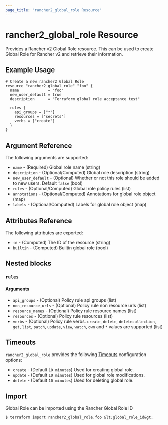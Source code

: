 ```yaml
---
page_title: "rancher2_global_role Resource"
---
```


# rancher2\_global\_role Resource

Provides a Rancher v2 Global Role resource. This can be used to create Global Role for Rancher v2 and retrieve their information.

## Example Usage

```hcl
# Create a new rancher2 Global Role
resource "rancher2_global_role" "foo" {
  name             = "foo"
  new_user_default = true
  description      = "Terraform global role acceptance test"

  rules {
    api_groups = ["*"]
    resources = ["secrets"]
    verbs = ["create"]
  }
}
```

## Argument Reference

The following arguments are supported:

* `name` - (Required) Global role name (string)
* `description` - (Optional/Computed) Global role description (string)
* `new_user_default` - (Optional) Whether or not this role should be added to new users. Default `false` (bool)
* `rules` - (Optional/Computed) Global role policy rules (list)
* `annotations` - (Optional/Computed) Annotations for global role object (map)
* `labels` - (Optional/Computed) Labels for global role object (map)

## Attributes Reference

The following attributes are exported:

* `id` - (Computed) The ID of the resource (string)
* `builtin` - (Computed) Builtin global role (bool)

## Nested blocks

### `rules`

#### Arguments

* `api_groups` - (Optional) Policy rule api groups (list)
* `non_resource_urls` - (Optional) Policy rule non resource urls (list)
* `resource_names` - (Optional) Policy rule resource names (list)
* `resources` - (Optional) Policy rule resources (list)
* `verbs` - (Optional) Policy rule verbs. `create`, `delete`, `deletecollection`, `get`, `list`, `patch`, `update`, `view`, `watch`, `own` and `*` values are supported (list)

## Timeouts

`rancher2_global_role` provides the following
[Timeouts](https://www.terraform.io/docs/configuration/resources.html#operation-timeouts) configuration options:

- `create` - (Default `10 minutes`) Used for creating global role.
- `update` - (Default `10 minutes`) Used for global role modifications.
- `delete` - (Default `10 minutes`) Used for deleting global role.

## Import

Global Role can be imported using the Rancher Global Role ID

```
$ terraform import rancher2_global_role.foo &lt;global_role_id&gt;
```
